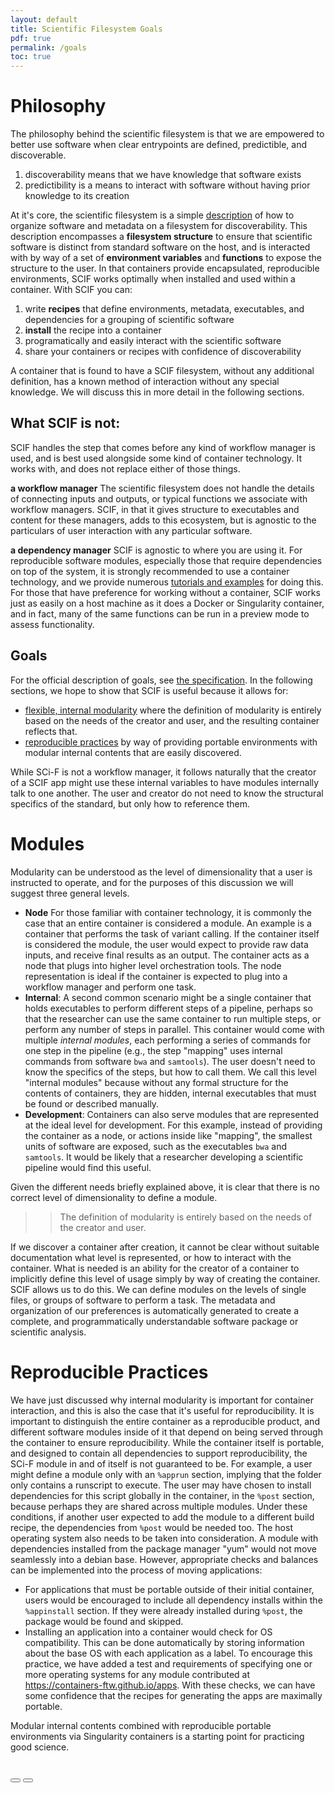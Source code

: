 ```yaml
---
layout: default
title: Scientific Filesystem Goals
pdf: true
permalink: /goals
toc: true
---
```


# Philosophy
The philosophy behind the scientific filesystem is that we are empowered to better use software when clear entrypoints are defined, predictible, and discoverable.

 1. discoverability means that we have knowledge that software exists
 2. predictibility is a means to interact with software without having prior knowledge to its creation

At it's core, the scientific filesystem is a simple [description](/scif/spec) of how to organize software and metadata on a filesystem for discoverability. This description encompasses a **filesystem structure** to ensure that scientific software is distinct from standard software on the host, and is interacted with by way of a set of **environment variables** and **functions** to expose the structure to the user. In that containers provide encapsulated, reproducible environments, SCIF works optimally when installed and used within a container. With SCIF you can:

 1. write **recipes** that define environments, metadata, executables, and dependencies for a grouping of scientific software
 2. **install** the recipe into a container
 3. programatically and easily interact with the scientific software
 4. share your containers or recipes with confidence of discoverability

A container that is found to have a SCIF filesystem, without any additional definition, has a known method of interaction without any special knowledge. We will discuss this in more detail in the following sections.

## What SCIF is not:
SCIF handles the step that comes before any kind of workflow manager is used, and is best used alongside some kind of container technology. It works with, and does not replace either of those things.

**a workflow manager**
The scientific filesystem does not handle the details of connecting inputs and outputs, or typical functions we associate with workflow managers. SCIF, in that it gives structure to executables and content for these managers, adds to this ecosystem, but is agnostic to the particulars of user interaction with any particular software.

**a dependency manager**
SCIF is agnostic to where you are using it. For reproducible software modules, especially those that require dependencies on top of the system, it is strongly recommended to use a container technology, and we provide numerous [tutorials and examples](/scif/tutorials) for doing this. For those that have preference for working without a container, SCIF works just as easily on a host machine as it does a Docker or Singularity container, and in fact, many of the same functions can be run in a preview mode to assess functionality.


## Goals

For the official description of goals, see [the specification](/scif/specification#goals). In the following sections, we hope to show that SCIF is useful because it allows for:

 - [flexible, internal modularity](#modules) where the definition of modularity is entirely based on the needs of the creator and user, and the resulting container reflects that.
 - [reproducible practices](#reproducible-practices) by way of providing portable environments with modular internal contents that are easily discovered.


While SCi-F is not a workflow manager, it follows naturally that the creator of a SCIF app might use these internal variables to have modules internally talk to one another. The user and creator do not need to know the structural specifics of the standard, but only how to reference them.

# Modules

Modularity can be understood as the level of dimensionality that a user is instructed to operate, and for the purposes of this discussion we will suggest three general levels. 

 - **Node** For those familiar with container technology, it is commonly the case that an entire container is considered a module. An example is a container that performs the task of variant calling. If the container itself is considered the module, the user would expect to provide raw data inputs, and receive final results as an output. The container acts as a node that plugs into higher level orchestration tools. The node representation is ideal if the container is expected to plug into a workflow manager and perform one task.
 - **Internal**: A second common scenario might be a single container that holds executables to perform different steps of a pipeline, perhaps so that the researcher can use the same container to run multiple steps, or perform any number of steps in parallel. This container would come with multiple *internal modules*, each performing a series of commands for one step in the pipeline (e.g., the step "mapping" uses internal commands from software `bwa` and `samtools`). The user doesn't need to know the specifics of the steps, but how to call them. We call this level "internal modules" because without any formal structure for the contents of containers, they are hidden, internal executables that must be found or described manually.
 - **Development**: Containers can also serve modules that are represented at the ideal level for development. For this example, instead of providing the container as a node, or actions inside like "mapping", the smallest units of software are exposed, such as the executables `bwa` and `samtools`. It would be likely that a researcher developing a scientific pipeline would find this useful.

Given the different needs briefly explained above, it is clear that there is no correct level of dimensionality to define a module. 

>> The definition of modularity is entirely based on the needs of the creator and user. 

If we discover a container after creation, it cannot be clear without suitable documentation what level is represented, or how to interact with the container. What is needed is an ability for the creator of a container to implicitly define this level of usage simply by way of creating the container. SCIF allows us to do this. We can define modules on the levels of single files, or groups of software to perform a task. The metadata and organization of our preferences is automatically generated to create a complete, and programmatically understandable software package or scientific analysis.


# Reproducible Practices
We have just discussed why internal modularity is important for container interaction, and this is also the case that it's useful for reproducibility. It is important to distinguish the entire container as a reproducible product, and different software modules inside of it that depend on being served through the container to ensure reproducibility. While the container itself is portable, and designed to contain all dependencies to support reproducibility, the SCi-F module in and of itself is not guaranteed to be. For example, a user might define a  module only with an `%apprun` section, implying that the folder only contains a runscript to execute. The user may have chosen to install dependencies for this script globally in the container, in the `%post` section, because perhaps they are shared across multiple modules. Under these conditions, if another user expected to add the module to a different build recipe, the dependencies from `%post` would be needed too. The host operating system also needs to be taken into consideration. A module with dependencies installed from the package manager "yum" would not move seamlessly into a debian base. However, appropriate checks and balances can be implemented into the process of moving applications:

 - For applications that must be portable outside of their initial container, users would be encouraged to include all dependency installs within the `%appinstall` section. If they were already installed during `%post`, the package would be found and skipped.
 - Installing an application into a container would check for OS compatibility. This can be done automatically by storing information about the base OS with each application as a label. To encourage this practice, we have added a test and requirements of specifying one or more operating systems for any module contributed at <a href="https://containers-ftw.github.io/apps" target="_blank">https://containers-ftw.github.io/apps</a>. With these checks, we can have some confidence that the recipes for generating the apps are maximally portable.

Modular internal contents combined with reproducible portable environments via Singularity containers is a starting point for practicing good science.


<br>
<div>
    <a href="/scif/"><button class="previous-button btn btn-primary"><i class="fa fa-chevron-left"></i> </button></a>
    <a href="/scif/spec"><button class="next-button btn btn-primary"><i class="fa fa-chevron-right"></i> </button></a>
</div><br>
